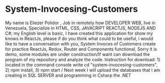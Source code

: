 # System-Invocesing-Customers
My name is Eliezer Polidor , Job in remotely how DEVELOPER WEB, live in Venezuela, Specialize in HTML, CSS, JAVACRIPT REACTJS, NODEJS AND C#; my English level is basic,
I have created this application for show my knows in ReactJs, please if  do you think what could to be useful, i would like to have a conversation with you,
System Invoces of Customers create for practice ReactJs, Redux, Router and Components functional,
Sorry it is demo, some modules are under construction/If want can download the program of my repository and analyze the code.
Instruction for download: 1) located in the command console write cd "system-invocesing-customers", 2) npm install, 3) npm start / 
Next week I will upload the databases that I am creating in SQL SERVER and programming in Csharp the .NET
